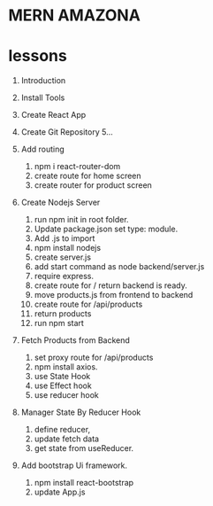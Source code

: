 # MERN AMAZONA

# lessons

1. Introduction
2. Install Tools
3. Create React App
4. Create Git Repository
5...
6. Add routing
    1. npm i react-router-dom
    2. create route for home screen
    3. create router for product screen

7. Create Nodejs Server
    1. run npm init in root folder.
    2. Update package.json set type: module.
    3. Add .js to import 
    4. npm install nodejs
    5. create server.js
    6. add start command as node backend/server.js
    7. require express.
    8. create route for / return backend is ready.
    9. move products.js from frontend to backend
    10. create route for /api/products
    11. return products
    12. run npm start

8. Fetch Products from Backend
    1. set proxy route for /api/products
    2. npm install axios.
    3. use State Hook
    4. use Effect hook
    5. use reducer hook

9. Manager State By Reducer Hook
    1. define reducer,
    2. update fetch data 
    3. get state from useReducer.

10. Add bootstrap Ui framework.
    1. npm install react-bootstrap
    2. update App.js